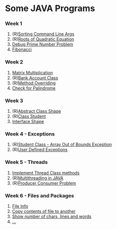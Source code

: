 # Some JAVA Programs

### Week 1
1. (R)[Sorting Command Line Args](Week1/CmdLineArguments.java)
1. (R)[Roots of Quadratic Equation](Week1/QuadraticEquation.java)
1. [Debug Prime Number Problem](Week1/Debug.java)
1. [Fibonacci](Week1/Fibonacci.java)

### Week 2
1. [Matrix Multiplication](2023_05_04/MatrixMultiplication.java)
1. (R)[Bank Account Class](2023_05_04/BankAccount.java)
1. (R)[Method Overriding]()
1. [Check for Palindrome](2023_05_04/ChkPalindrome.java)

### Week 3
1. (R)[Abstract Class Shape](2023_05_11/AbstractClass.java)
1. (R)[Class Student](2023_04_20/QuadraticEqn.java)
1. [Interface Shape]([label](2023_05_18/synch.java))

### Week 4 - Exceptions
1. (R)[Student Class - Array Out of Bounds Exception](2023_05_18/Exception.java)
1. (R)[User Defined Exceptions](2023_05_25/UserDefinedException.java)

### Week 5 - Threads
1. [Implement Thread Class methods](2023_05_25/Thread.java)
1. (R)[Multithreading in JAVA](2023_05_25/MultipleThread.java)
1. (R)[Producer Consumer Problem](2023_06_01/ProducerConsumer.java)

### Week 6 - Files and Packages
1. [File Info]()
1. [Copy contents of file to another]()
1. [Show number of chars, lines and words]()
1. [...]()
